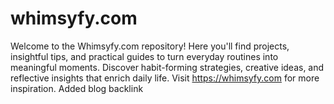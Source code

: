 # whimsyfy.com
Welcome to the Whimsyfy.com repository! Here you'll find projects, insightful tips, and practical guides to turn everyday routines into meaningful moments. Discover habit-forming strategies, creative ideas, and reflective insights that enrich daily life. Visit https://whimsyfy.com for more inspiration. 
Added blog backlink
